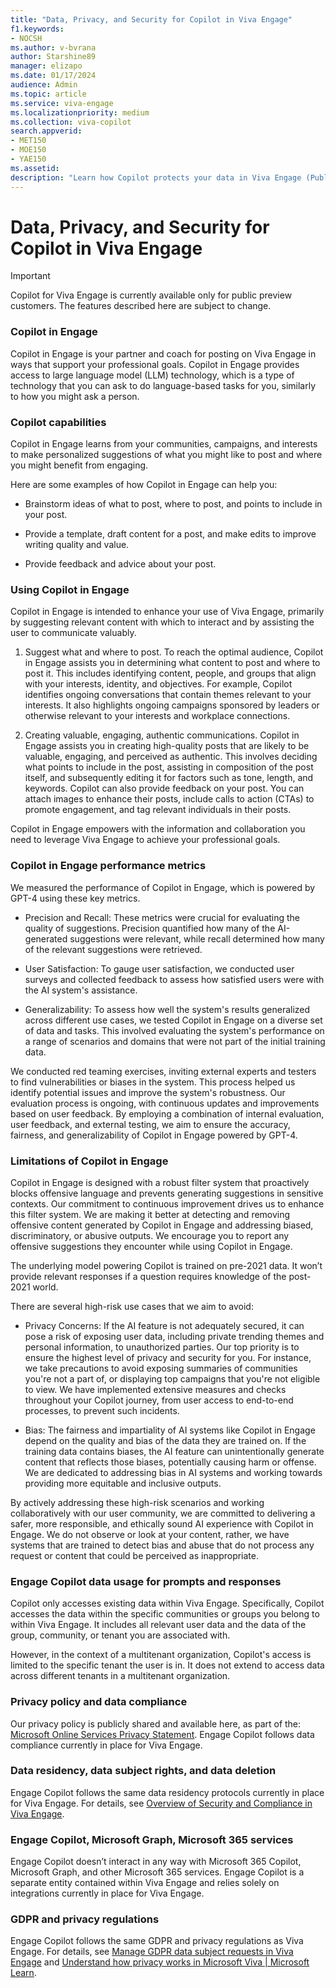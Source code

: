 ```yaml
---
title: "Data, Privacy, and Security for Copilot in Viva Engage"
f1.keywords:
- NOCSH
ms.author: v-bvrana
author: Starshine89
manager: elizapo
ms.date: 01/17/2024
audience: Admin
ms.topic: article
ms.service: viva-engage
ms.localizationpriority: medium
ms.collection: viva-copilot
search.appverid:
- MET150
- MOE150
- YAE150
ms.assetid: 
description: "Learn how Copilot protects your data in Viva Engage (Public Preview)"
---
```


# Data, Privacy, and Security for Copilot in Viva Engage

>[!IMPORTANT]
>Copilot for Viva Engage is currently available only for public preview customers.  The features described here are subject to change.

### Copilot in Engage
Copilot in Engage is your partner and coach for posting on Viva Engage in ways that support your professional goals. Copilot in Engage provides access to large language model (LLM) technology, which is a type of technology that you can ask to do language-based tasks for you, similarly to how you might ask a person. 

### Copilot capabilities

Copilot in Engage learns from your communities, campaigns, and interests to make personalized suggestions of what you might like to post and where you might benefit from engaging.

Here are some examples of how Copilot in Engage can help you:

- Brainstorm ideas of what to post, where to post, and points to include in your post.

- Provide a template, draft content for a post, and make edits to improve writing quality and value.

- Provide feedback and advice about your post.

### Using Copilot in Engage

Copilot in Engage is intended to enhance your use of Viva Engage, primarily by suggesting relevant content with which to interact and by assisting the user to communicate valuably.

1. Suggest what and where to post. To reach the optimal audience, Copilot in Engage assists you in determining what content to post and where to post it. This includes identifying content, people, and groups that align with your interests, identity, and objectives. For example, Copilot identifies ongoing conversations that contain themes relevant to your interests. It also highlights ongoing campaigns sponsored by leaders or otherwise relevant to your interests and workplace connections.

2. Creating valuable, engaging, authentic communications. Copilot in Engage assists you in creating high-quality posts that are likely to be valuable, engaging, and perceived as authentic. This involves deciding what points to include in the post, assisting in composition of the post itself, and subsequently editing it for factors such as tone, length, and keywords. Copilot can also provide feedback on your post. You can attach images to enhance their posts, include calls to action (CTAs) to promote engagement, and tag relevant individuals in their posts.

Copilot in Engage empowers with the information and collaboration you need to leverage Viva Engage to achieve your professional goals.

### Copilot in Engage performance metrics

We measured the performance of Copilot in Engage, which is powered by GPT-4 using these key metrics.

- Precision and Recall: These metrics were crucial for evaluating the quality of suggestions. Precision quantified how many of the AI-generated suggestions were relevant, while recall determined how many of the relevant suggestions were retrieved.

- User Satisfaction: To gauge user satisfaction, we conducted user surveys and collected feedback to assess how satisfied users were with the AI system's assistance.

- Generalizability: To assess how well the system's results generalized across different use cases, we tested Copilot in Engage on a diverse set of data and tasks. This involved evaluating the system's performance on a range of scenarios and domains that were not part of the initial training data.

We conducted red teaming exercises, inviting external experts and testers to find vulnerabilities or biases in the system. This process helped us identify potential issues and improve the system's robustness.
Our evaluation process is ongoing, with continuous updates and improvements based on user feedback. By employing a combination of internal evaluation, user feedback, and external testing, we aim to ensure the accuracy, fairness, and generalizability of Copilot in Engage powered by GPT-4.

### Limitations of Copilot in Engage

Copilot in Engage is designed with a robust filter system that proactively blocks offensive language and prevents generating suggestions in sensitive contexts. Our commitment to continuous improvement drives us to enhance this filter system. We are making it better at detecting and removing offensive content generated by Copilot in Engage and addressing biased, discriminatory, or abusive outputs. We encourage you to report any offensive suggestions they encounter while using Copilot in Engage.

The underlying model powering Copilot is trained on pre-2021 data. It won’t provide relevant responses if a question requires knowledge of the post-2021 world.

There are several high-risk use cases that we aim to avoid:

- Privacy Concerns: If the AI feature is not adequately secured, it can pose a risk of exposing user data, including private trending themes and personal information, to unauthorized parties. Our top priority is to ensure the highest level of privacy and security for you. For instance, we take precautions to avoid exposing summaries of communities you're not a part of, or displaying top campaigns that you're not eligible to view. We have implemented extensive measures and checks throughout your Copilot journey, from user access to end-to-end processes, to prevent such incidents.

- Bias: The fairness and impartiality of AI systems like Copilot in Engage depend on the quality and bias of the data they are trained on. If the training data contains biases, the AI feature can unintentionally generate content that reflects those biases, potentially causing harm or offense. We are dedicated to addressing bias in AI systems and working towards providing more equitable and inclusive outputs.

By actively addressing these high-risk scenarios and working collaboratively with our user community, we are committed to delivering a safer, more responsible, and ethically sound AI experience with Copilot in Engage. 
We do not observe or look at your content, rather, we have systems that are trained to detect bias and abuse that do not process any request or content that could be perceived as inappropriate.

### Engage Copilot data usage for prompts and responses 

Copilot only accesses existing data within Viva Engage. Specifically, Copilot accesses the data within the specific communities or groups you belong to within Viva Engage. It includes all relevant user data and the data of the group, community, or tenant you are associated with.

However, in the context of a multitenant organization, Copilot's access is limited to the specific tenant the user is in. It does not extend to access data across different tenants in a multitenant organization.

### Privacy policy and data compliance

Our privacy policy is publicly shared and available here, as part of the: [Microsoft Online Services Privacy Statement](https://go.microsoft.com/fwlink/?LinkID=331314). Engage Copilot follows data compliance currently in place for Viva Engage.

### Data residency, data subject rights, and data deletion

Engage Copilot follows the same data residency protocols currently in place for Viva Engage. For details, see [Overview of Security and Compliance in Viva Engage](/Viva/engage/manage-security-and-compliance/security-and-compliance).

### Engage Copilot, Microsoft Graph, Microsoft 365 services

Engage Copilot doesn’t interact in any way with Microsoft 365 Copilot, Microsoft Graph, and other Microsoft 365 services. Engage Copilot is a separate entity contained within Viva Engage and relies solely on integrations currently in place for Viva Engage.

### GDPR and privacy regulations
Engage Copilot follows the same GDPR and privacy regulations as Viva Engage. For details, see [Manage GDPR data subject requests in Viva Engage](/viva/engage/manage-security-and-compliance/gdpr-requests-in-viva-engage-enterprise) and [Understand how privacy works in Microsoft Viva | Microsoft Learn](/viva/viva-privacy).
